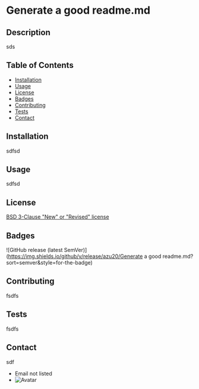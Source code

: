 
# Generate a good readme.md

## Description
sds



## Table of Contents

  * [Installation]( ##installation ) 
  * [Usage]( ##usage ) 
  * [License]( ##license )
  * [Badges]( ##badges )
  * [Contributing]( ##contributing )
  * [Tests]( ##tests )
  * [Contact]( ##contact )



## Installation
sdfsd

## Usage
sdfsd

## License
[BSD 3-Clause "New" or "Revised" license](  https://opensource.org/licenses/BSD-3-Clause )   

## Badges
![GitHub release (latest SemVer)](https://img.shields.io/github/v/release/azu20/Generate a good readme.md?sort=semver&style=for-the-badge)

## Contributing
fsdfs      

## Tests
fsdfs 

## Contact
sdf

* Email not listed
* ![Avatar](https://avatars2.githubusercontent.com/u/60865924?v=4 "Github Avatar")  

